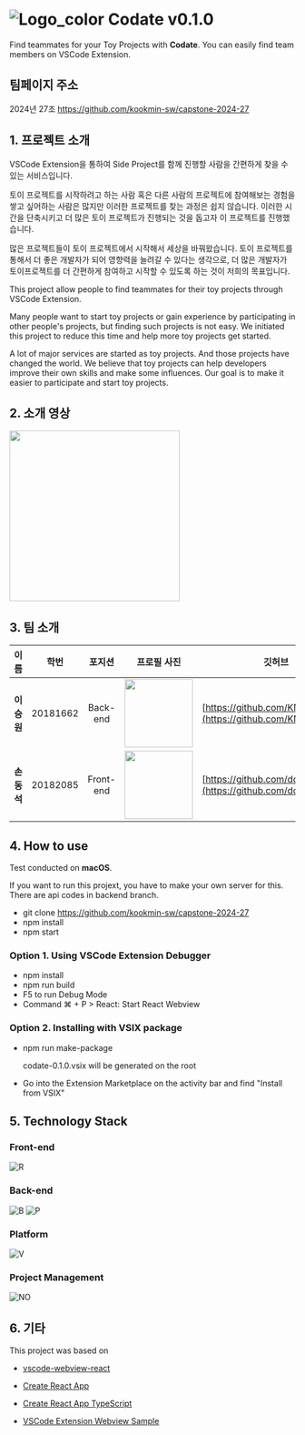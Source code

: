 # ![Logo_color](https://github.com/kookmin-sw/capstone-2024-27/assets/89867182/da8c56eb-9500-4769-b20e-a6ca45bb9bc9) Codate v0.1.0

Find teammates for your Toy Projects with **Codate**. You can easily find team members on VSCode Extension.

## 팀페이지 주소

2024년 27조
<https://github.com/kookmin-sw/capstone-2024-27>

## 1. 프로젝트 소개

VSCode Extension을 통하여 Side Project를 함께 진행할 사람을 간편하게 찾을 수 있는 서비스입니다.

토이 프로젝트를 시작하려고 하는 사람 혹은 다른 사람의 프로젝트에 참여해보는 경험을 쌓고 싶어하는 사람은 많지만 이러한 프로젝트를 찾는 과정은 쉽지 않습니다. 이러한 시간을 단축시키고 더 많은 토이 프로젝트가 진행되는 것을 돕고자 이 프로젝트를 진행했습니다.

많은 프로젝트들이 토이 프로젝트에서 시작해서 세상을 바꿔왔습니다. 토이 프로젝트를 통해서 더 좋은 개발자가 되어 영향력을 늘려갈 수 있다는 생각으로, 더 많은 개발자가 토이프로젝트를 더 간편하게 참여하고 시작할 수 있도록 하는 것이 저희의 목표입니다.

This project allow people to find teammates for their toy projects through VSCode Extension.

Many people want to start toy projects or gain experience by participating in other people's projects, but finding such projects is not easy. We initiated this project to reduce this time and help more toy projects get started.

A lot of major services are started as toy projects. And those projects have changed the world. We believe that toy projects can help developers improve their own skills and make some influences. Our goal is to make it easier to participate and start toy projects.

## 2. 소개 영상

<img src="https://github.com/kookmin-sw/capstone-2024-27/assets/89867182/f01242be-7c26-455f-8802-47d5ffde1d65" width="300">

## 3. 팀 소개

| 이름       | 학번     | 포지션                     | 프로필 사진                                                                                                                              | 깃허브                                                           |
| ---------- | -------- | -------------------------- | ---------------------------------------------------------------------------------------------------------------------------------------- | ---------------------------------------------------------------- |
| **이승원** | 20181662 | <center>Back-end</center>  | <img src="https://github.com/kookmin-sw/capstone-2024-27/assets/89867182/5567f75a-4c3c-47b8-8fef-952a812737c4" width="120" height=auto/> | [https://github.com/KMUlee](https://github.com/KMUlee)           |
| **손동석** | 20182085 | <center>Front-end</center> | <img src="https://github.com/kookmin-sw/capstone-2024-27/assets/89867182/703dfcb4-516e-4ef6-ac8c-60c888e5bd79" width="120" height=auto/> | [https://github.com/dongseokSon](https://github.com/dongseokSon) |

## 4. How to use

Test conducted on **macOS**.

If you want to run this projext, you have to make your own server for this. There are api codes in backend branch.

- git clone <https://github.com/kookmin-sw/capstone-2024-27>
- npm install
- npm start

### Option 1. Using VSCode Extension Debugger

- npm install
- npm run build
- F5 to run Debug Mode
- Command ⌘ + P > React: Start React Webview

### Option 2. Installing with VSIX package

- npm run make-package

  codate-0.1.0.vsix will be generated on the root

- Go into the Extension Marketplace on the activity bar and find "Install from VSIX"

## 5. Technology Stack

### Front-end

![R](https://shields.io/badge/react-black?logo=react&style=for-the-badge)

### Back-end

![B](https://img.shields.io/badge/nestjs-E0234E?style=for-the-badge&logo=nestjs&logoColor=white)
![P](https://img.shields.io/badge/postgresql-4169e1?style=for-the-badge&logo=postgresql&logoColor=white)

### Platform

![V](https://img.shields.io/badge/Vscode-007ACC?style=for-the-badge&logo=visualstudiocode&logoColor=white)

### Project Management

![NO](https://img.shields.io/badge/Notion-000000?style=for-the-badge&logo=notion&logoColor=white)

## 6. 기타

This project was based on

- [vscode-webview-react](https://github.com/rebornix/vscode-webview-react)

- [Create React App](https://github.com/facebookincubator/create-react-app)
- [Create React App TypeScript](https://github.com/wmonk/create-react-app-typescript)
- [VSCode Extension Webview Sample](https://github.com/Microsoft/vscode-extension-samples/tree/master/webview-sample)
